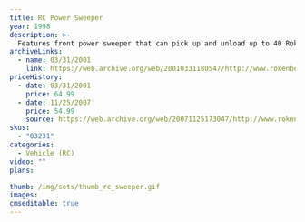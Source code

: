 ```yaml
---
title: RC Power Sweeper
year: 1998
description: >-
  Features front power sweeper that can pick up and unload up to 40 Rokenbok balls. The Sweeper tank raises and lowers, and the tailgate opens automatically. Requires Start Set and three AA batteries.
archiveLinks:
  - name: 03/31/2001
    link: https://web.archive.org/web/20010331180547/http://www.rokenbok.com/catalog/pd_rcv_sweeper.html
priceHistory:
  - date: 03/31/2001
    price: 64.99
  - date: 11/25/2007
    price: 54.99
    source: https://web.archive.org/web/20071125173047/http://www.rokenbok.com/catalog/pd_rcv_sweeper.html#
skus:
  - "03231"
categories: 
  - Vehicle (RC)
video: ""
plans:

thumb: /img/sets/thumb_rc_sweeper.gif
images:
cmseditable: true
---
```

